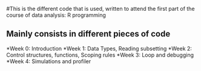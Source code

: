 #This is the different code that is used, written to attend the first part of the course of data analysis: R programming
## Mainly consists in different pieces of code
*Week 0: Introduction
*Week 1: Data Types, Reading subsetting
*Week 2: Control structures, functions, Scoping rules
*Week 3: Loop and debugging
*Week 4: Simulations and profiler
